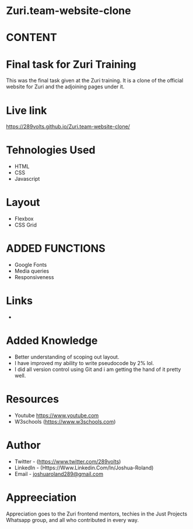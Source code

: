 # Zuri.team-website-clone

# CONTENT


# Final task for Zuri Training 

 This was the final task given at the Zuri training. It is a clone of the official website for Zuri and the adjoining pages under it.
# Live link
https://289volts.github.io/Zuri.team-website-clone/
 
# Tehnologies Used

- HTML
- CSS
- Javascript

# Layout

- Flexbox
- CSS Grid

# ADDED FUNCTIONS

- Google Fonts
- Media queries
- Responsiveness

# Links
- 
# Added Knowledge

- Better understanding of scoping out layout.
- I have improved my ability to write pseudocode by 2% lol.
- I did all version control using Git and i am getting the hand of it pretty well.
# Resources

- Youtube <https://www.youtube.com>
- W3schools (https://www.w3schools.com)
# Author

- Twitter - (https://www.twitter.com/289volts)
- LinkedIn - (Https://Www.Linkedin.Com/In/Joshua-Roland)
- Email - joshuaroland289@gmail.com
# Appreeciation

Appreciation goes to the Zuri frontend mentors, techies in the Just Projects Whatsapp group,  and all who contributed in every way.
